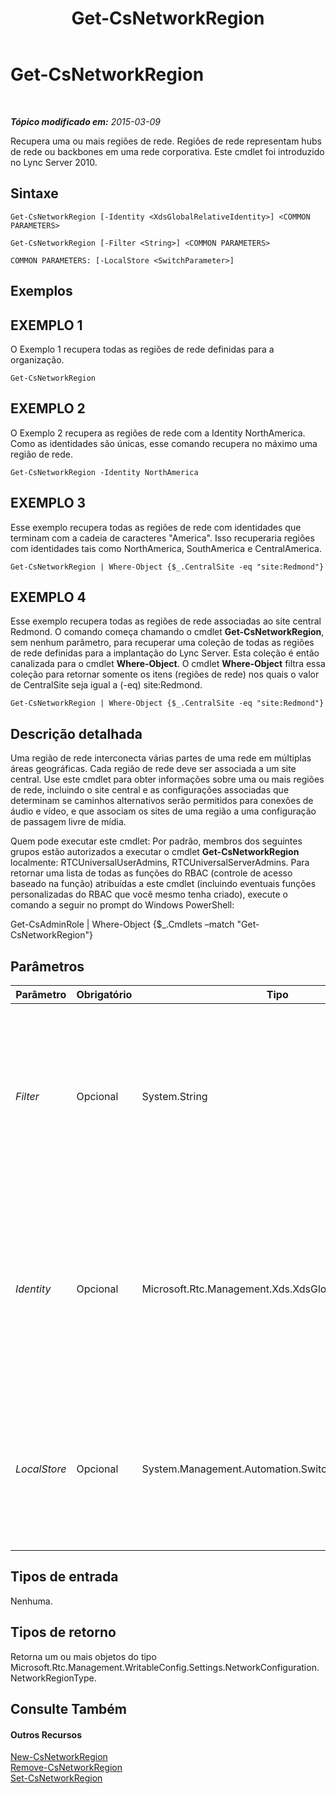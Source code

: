 ﻿---
title: Get-CsNetworkRegion
TOCTitle: Get-CsNetworkRegion
ms:assetid: 5c9eef10-16c1-45f7-ae7b-2bee0965b421
ms:mtpsurl: https://technet.microsoft.com/pt-br/library/Gg398406(v=OCS.15)
ms:contentKeyID: 49306840
ms.date: 05/19/2016
mtps_version: v=OCS.15
ms.translationtype: HT
---

# Get-CsNetworkRegion

 

_**Tópico modificado em:** 2015-03-09_

Recupera uma ou mais regiões de rede. Regiões de rede representam hubs de rede ou backbones em uma rede corporativa. Este cmdlet foi introduzido no Lync Server 2010.

## Sintaxe

    Get-CsNetworkRegion [-Identity <XdsGlobalRelativeIdentity>] <COMMON PARAMETERS>

    Get-CsNetworkRegion [-Filter <String>] <COMMON PARAMETERS>

    COMMON PARAMETERS: [-LocalStore <SwitchParameter>]

## Exemplos

## EXEMPLO 1

O Exemplo 1 recupera todas as regiões de rede definidas para a organização.

    Get-CsNetworkRegion

## EXEMPLO 2

O Exemplo 2 recupera as regiões de rede com a Identity NorthAmerica. Como as identidades são únicas, esse comando recupera no máximo uma região de rede.

    Get-CsNetworkRegion -Identity NorthAmerica

## EXEMPLO 3

Esse exemplo recupera todas as regiões de rede com identidades que terminam com a cadeia de caracteres "America". Isso recuperaria regiões com identidades tais como NorthAmerica, SouthAmerica e CentralAmerica.

    Get-CsNetworkRegion | Where-Object {$_.CentralSite -eq "site:Redmond"}

## EXEMPLO 4

Esse exemplo recupera todas as regiões de rede associadas ao site central Redmond. O comando começa chamando o cmdlet **Get-CsNetworkRegion**, sem nenhum parâmetro, para recuperar uma coleção de todas as regiões de rede definidas para a implantação do Lync Server. Esta coleção é então canalizada para o cmdlet **Where-Object**. O cmdlet **Where-Object** filtra essa coleção para retornar somente os itens (regiões de rede) nos quais o valor de CentralSite seja igual a (-eq) site:Redmond.

    Get-CsNetworkRegion | Where-Object {$_.CentralSite -eq "site:Redmond"}

## Descrição detalhada

Uma região de rede interconecta várias partes de uma rede em múltiplas áreas geográficas. Cada região de rede deve ser associada a um site central. Use este cmdlet para obter informações sobre uma ou mais regiões de rede, incluindo o site central e as configurações associadas que determinam se caminhos alternativos serão permitidos para conexões de áudio e vídeo, e que associam os sites de uma região a uma configuração de passagem livre de mídia.

Quem pode executar este cmdlet: Por padrão, membros dos seguintes grupos estão autorizados a executar o cmdlet **Get-CsNetworkRegion** localmente: RTCUniversalUserAdmins, RTCUniversalServerAdmins. Para retornar uma lista de todas as funções do RBAC (controle de acesso baseado na função) atribuídas a este cmdlet (incluindo eventuais funções personalizadas do RBAC que você mesmo tenha criado), execute o comando a seguir no prompt do Windows PowerShell:

Get-CsAdminRole | Where-Object {$\_.Cmdlets –match "Get-CsNetworkRegion"}

## Parâmetros


<table>
<colgroup>
<col style="width: 25%" />
<col style="width: 25%" />
<col style="width: 25%" />
<col style="width: 25%" />
</colgroup>
<thead>
<tr class="header">
<th>Parâmetro</th>
<th>Obrigatório</th>
<th>Tipo</th>
<th>Descrição</th>
</tr>
</thead>
<tbody>
<tr class="odd">
<td><p><em>Filter</em></p></td>
<td><p>Opcional</p></td>
<td><p>System.String</p></td>
<td><p>Este parâmetro permite que você execute um pesquisa com curinga na Identity de todas as regiões de rede configuradas para a organização. Use o caracter curinga para filtrar qualquer parte da Identity.</p></td>
</tr>
<tr class="even">
<td><p><em>Identity</em></p></td>
<td><p>Opcional</p></td>
<td><p>Microsoft.Rtc.Management.Xds.XdsGlobalRelativeIdentity</p></td>
<td><p>O identificador único da região de rede que você quer recuperar. A Identity vai estar na forma de uma cadeia de caracteres que identifica esta região de modo único. (Note que a Identity é a mesma que a NetworkRegionID.)</p></td>
</tr>
<tr class="odd">
<td><p><em>LocalStore</em></p></td>
<td><p>Opcional</p></td>
<td><p>System.Management.Automation.SwitchParameter</p></td>
<td><p>Recupera as informações de região de rede a partir da réplica local do Repositório de Gerenciamento Central, e não do Repositório de Gerenciamento Central em si.</p></td>
</tr>
</tbody>
</table>


## Tipos de entrada

Nenhuma.

## Tipos de retorno

Retorna um ou mais objetos do tipo Microsoft.Rtc.Management.WritableConfig.Settings.NetworkConfiguration.NetworkRegionType.

## Consulte Também

#### Outros Recursos

[New-CsNetworkRegion](new-csnetworkregion.md)  
[Remove-CsNetworkRegion](remove-csnetworkregion.md)  
[Set-CsNetworkRegion](set-csnetworkregion.md)

